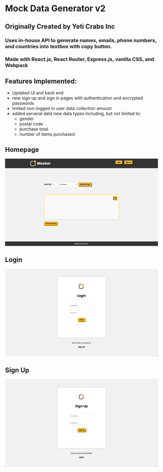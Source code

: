 
# Mock Data Generator v2

## Originally Created by Yeti Crabs Inc
### Uses in-house API to generate names, emails, phone numbers, and countries into textbox with copy button.

### Made with React.js, React Router, Express.js, vanilla CSS, and Webpack


## Features Implemented:
- Updated UI and back end
- new sign up and sign in pages with authentication and encrypted passwords
- limited non-logged in user data collection amount
- added serveral data new data types including, but not limited to:
  - gender
  - postal code 
  - purchase total 
  - number of items purchased


## Homepage

![](media/Screen%20Shot%202023-01-27%20at%208.23.18%20AM.png)

## Login

![](media/Screen%20Shot%202023-01-27%20at%208.24.05%20AM.png)

## Sign Up

![](media/Screen%20Shot%202023-01-27%20at%208.24.15%20AM.png)


